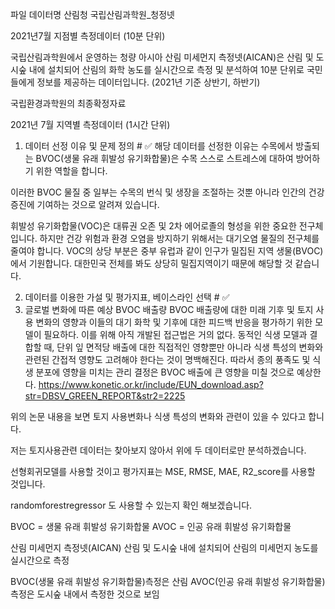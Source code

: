 파일 데이터명
산림청 국립산림과학원_청정넷

2021년7월 지점별 측정데이터 (10분 단위)

국립산림과학원에서 운영하는 청량 아시아 산림 미세먼지 측정넷(AICAN)은 산림 및 도시숲 내에 설치되어 산림의 화학 농도를 실시간으로 측정 및 분석하여 10분 단위로 국민들에게 정보를 제공하는 데이터입니다. (2021년 기준 상반기, 하반기)

국립환경과학원의 최종확정자료

2021년 7월 지역별 측정데이터 (1시간 단위)
1) 데이터 선정 이유 및 문제 정의 # ✅
해당 데이터를 선정한 이유는 수목에서 방출되는 BVOC(생물 유래 휘발성 유기화합물)은 수목 스스로 스트레스에 대하여 방어하기 위한 역할을 합니다.


이러한 BVOC 물질 중 일부는 수목의 번식 및 생장을 조절하는 것뿐 아니라 인간의 건강 증진에 기여하는 것으로 알려져 있습니다.


휘발성 유기화합물(VOC)은 대류권 오존 및 2차 에어로졸의 형성을 위한 중요한 전구체입니다.
하지만 건강 위험과 환경 오염을 방지하기 위해서는 대기오염 물질의 전구체를 줄여야 합니다.
VOC의 상당 부분은 중부 유럽과 같이 인구가 밀집된 지역 생물(BVOC)에서 기원합니다.
대한민국 전체를 봐도 상당히 밀집지역이기 때문에 해당할 것 같습니다.

2) 데이터를 이용한 가설 및 평가지표, 베이스라인 선택 # ✅
3) 글로벌 변화에 따른 예상 BVOC 배출량 BVOC 배출량에 대한 미래 기후 및 토지 사용 변화의 영향과 이들의 대기 화학 및 기후에 대한 피드백 반응을 평가하기 위한 모델이 필요하다. 이를 위해 아직 개발된 접근법은 거의 없다. 동적인 식생 모델과 결합할 때, 단위 잎 면적당 배출에 대한 직접적인 영향뿐만 아니라 식생 특성의 변화와 관련된 간접적 영향도 고려해야 한다는 것이 명백해진다. 따라서 종의 풍족도 및 식생 분포에 영향을 미치는 관리 결정은 BVOC 배출에 큰 영향을 미칠 것으로 예상한다. https://www.konetic.or.kr/include/EUN_download.asp?str=DBSV_GREEN_REPORT&str2=2225

위의 논문 내용을 보면 토지 사용변화나 식생 특성의 변화와 관련이 있을 수 있다고 합니다.

저는 토지사용관련 데이터는 찾아보지 않아서 위에 두 데이터로만 분석하겠습니다.

선형회귀모델를 사용할 것이고 평가지표는 MSE, RMSE, MAE, R2_score를 사용할 것입니다.

randomforestregressor 도 사용할 수 있는지 확인 해보겠습니다.

BVOC = 생물 유래 휘발성 유기화합물
AVOC = 인공 유래 휘발성 유기화합물

산림 미세먼지 측정넷(AICAN)
산림 및 도시숲 내에 설치되어 산림의 미세먼지 농도를 실시간으로 측정

BVOC(생물 유래 휘발성 유기화합물)측정은 산림
AVOC(인공 유래 휘발성 유기화합물)측정은 도시숲 내에서 측정한 것으로 보임

